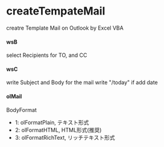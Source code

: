 # createTempateMail
creatre Template Mail on Outlook by Excel VBA


#### wsB
select Recipients for TO, and CC

#### wsC
write Subject and Body for the mail
write "/today" if add date

#### olMail
BodyFormat
- 1: olFormatPlain, テキスト形式
- 2: olFormatHTML, HTML形式(推奨)
- 3: olFormatRichText, リッチテキスト形式
  
